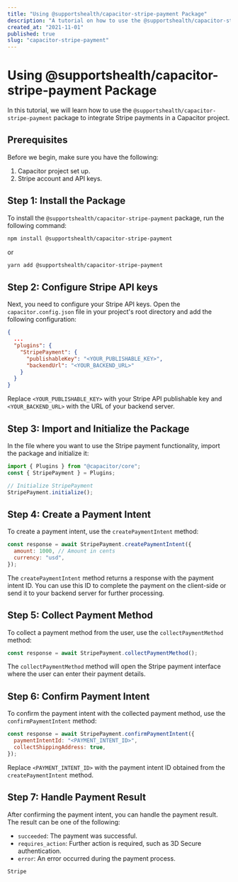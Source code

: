 ```yaml
---
title: "Using @supportshealth/capacitor-stripe-payment Package"
description: "A tutorial on how to use the @supportshealth/capacitor-stripe-payment package for integrating Stripe payments in a Capacitor project."
created_at: "2021-11-01"
published: true
slug: "capacitor-stripe-payment"
---
```


# Using @supportshealth/capacitor-stripe-payment Package

In this tutorial, we will learn how to use the `@supportshealth/capacitor-stripe-payment` package to integrate Stripe payments in a Capacitor project.

## Prerequisites

Before we begin, make sure you have the following:

1. Capacitor project set up.
2. Stripe account and API keys.

## Step 1: Install the Package

To install the `@supportshealth/capacitor-stripe-payment` package, run the following command:

```bash
npm install @supportshealth/capacitor-stripe-payment
```

or

```bash
yarn add @supportshealth/capacitor-stripe-payment
```

## Step 2: Configure Stripe API keys

Next, you need to configure your Stripe API keys. Open the `capacitor.config.json` file in your project's root directory and add the following configuration:

```json
{
  ...
  "plugins": {
    "StripePayment": {
      "publishableKey": "<YOUR_PUBLISHABLE_KEY>",
      "backendUrl": "<YOUR_BACKEND_URL>"
    }
  }
}
```

Replace `<YOUR_PUBLISHABLE_KEY>` with your Stripe API publishable key and `<YOUR_BACKEND_URL>` with the URL of your backend server.

## Step 3: Import and Initialize the Package

In the file where you want to use the Stripe payment functionality, import the package and initialize it:

```javascript
import { Plugins } from "@capacitor/core";
const { StripePayment } = Plugins;

// Initialize StripePayment
StripePayment.initialize();
```

## Step 4: Create a Payment Intent

To create a payment intent, use the `createPaymentIntent` method:

```javascript
const response = await StripePayment.createPaymentIntent({
  amount: 1000, // Amount in cents
  currency: "usd",
});
```

The `createPaymentIntent` method returns a response with the payment intent ID. You can use this ID to complete the payment on the client-side or send it to your backend server for further processing.

## Step 5: Collect Payment Method

To collect a payment method from the user, use the `collectPaymentMethod` method:

```javascript
const response = await StripePayment.collectPaymentMethod();
```

The `collectPaymentMethod` method will open the Stripe payment interface where the user can enter their payment details.

## Step 6: Confirm Payment Intent

To confirm the payment intent with the collected payment method, use the `confirmPaymentIntent` method:

```javascript
const response = await StripePayment.confirmPaymentIntent({
  paymentIntentId: "<PAYMENT_INTENT_ID>",
  collectShippingAddress: true,
});
```

Replace `<PAYMENT_INTENT_ID>` with the payment intent ID obtained from the `createPaymentIntent` method.

## Step 7: Handle Payment Result

After confirming the payment intent, you can handle the payment result. The result can be one of the following:

- `succeeded`: The payment was successful.
- `requires_action`: Further action is required, such as 3D Secure authentication.
- `error`: An error occurred during the payment process.

```javascript
Stripe